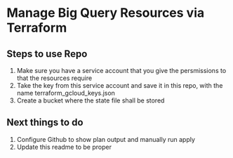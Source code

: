 # Manage Big Query Resources via Terraform

## Steps to use Repo
1. Make sure you have a service account that you give the persmissions to that the resources require
2. Take the key from this service account and save it in this repo, with the name terraform_gcloud_keys.json
3. Create a bucket where the state file shall be stored

## Next things to do
1. Configure Github to show plan output and manually run apply
2. Update this readme to be proper
